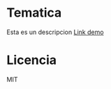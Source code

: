 # Tematica
Esta es un descripcion
[Link demo](https://replit.com/@ManuelOrtigas/ProyectoTribia)

# Licencia
MIT
